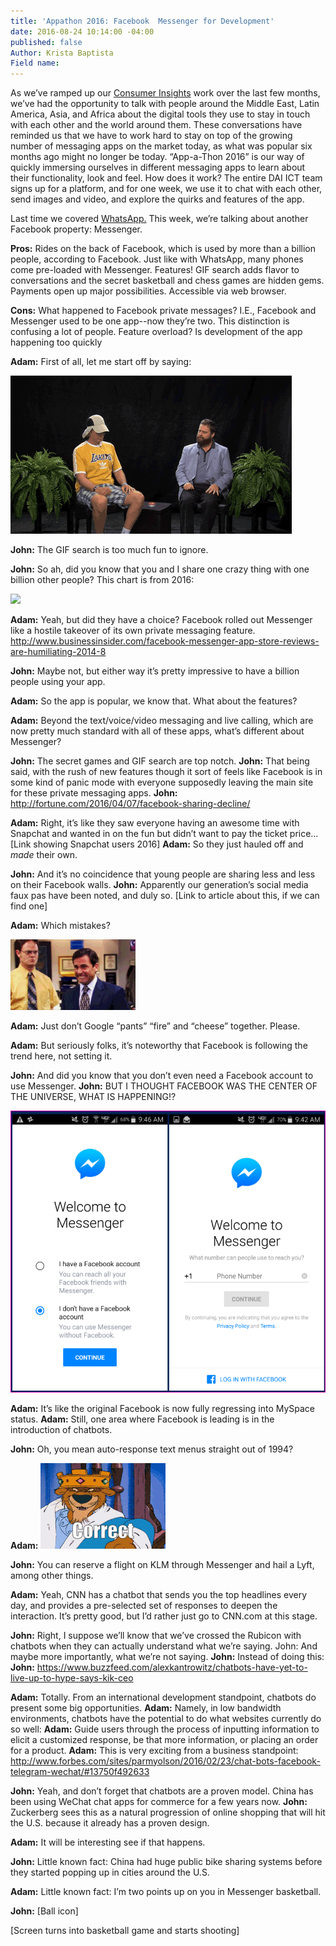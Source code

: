 ```yaml
---
title: 'Appathon 2016: Facebook  Messenger for Development'
date: 2016-08-24 10:14:00 -04:00
published: false
Author: Krista Baptista
Field name: 
---
```


As we’ve ramped up our [Consumer Insights](http://dai-global-digital.com/tags/?tag=consumer-insights) work over the last few months, we’ve had the opportunity to talk with people around the Middle East, Latin America, Asia, and Africa about the digital tools they use to stay in touch with each other and the world around them. These conversations have reminded us that we have to work hard to stay on top of the growing number of messaging apps on the market today, as what was popular six months ago might no longer be today. “App-a-Thon 2016” is our way of quickly immersing ourselves in different messaging apps to learn about their functionality, look and feel. How does it work? The entire DAI ICT team signs up for a platform, and for one week, we use it to chat with each other, send images and video, and explore the quirks and features of the app. 

<!-- more -->

Last time we covered [WhatsApp.](http://dai-global-digital.com/whatsapp-appathon-2016.html) This week, we’re talking about another Facebook property: Messenger.

**Pros:** Rides on the back of Facebook, which is used by more than a billion people, according to Facebook. Just like with WhatsApp, many phones come pre-loaded with Messenger. Features! GIF search adds flavor to conversations and the secret basketball and chess games are hidden gems. Payments open up major possibilities. Accessible via web browser.

**Cons:** What happened to Facebook private messages? I.E., Facebook and Messenger used to be one app--now they’re two. This distinction is confusing a lot of people. Feature overload? Is development of the app happening too quickly

**Adam:** First of all, let me start off by saying:

![twoferns.gif](/uploads/twoferns.gif)

**John:** The GIF search is too much fun to ignore. 

**John:** So ah, did you know that you and I share one crazy thing with one billion other people? This chart is from 2016:

<div class="atlas-chart" data-id="S1pISLTD" data-width="640" data-height="449"><img src="https://www.theatlas.com/i/atlas_S1pISLTD.png" style="max-width: 100%;"></div><script src="https://www.theatlas.com/javascripts/atlas.js"></script>

**Adam:** Yeah, but did they have a choice? Facebook rolled out Messenger like a hostile takeover of its own private messaging feature. http://www.businessinsider.com/facebook-messenger-app-store-reviews-are-humiliating-2014-8 

**John:** Maybe not, but either way it’s pretty impressive to have a billion people using your app.

**Adam:** So the app is popular, we know that. What about the features?
 
**Adam:** Beyond the text/voice/video messaging and live calling, which are now pretty much standard with all of these apps, what’s different about Messenger?

**John:** The secret games and GIF search are top notch. 
**John:** That being said, with the rush of new features though it sort of feels like Facebook is in some kind of panic mode with everyone supposedly leaving the main site for these private messaging apps. 
**John:** http://fortune.com/2016/04/07/facebook-sharing-decline/

**Adam:** Right, it’s like they saw everyone having an awesome time with Snapchat and wanted in on the fun but didn’t want to pay the ticket price… [Link showing Snapchat users 2016]
**Adam:** So they just hauled off and *made* their own.

**John:** And it’s no coincidence that young people are sharing less and less on their Facebook walls. 
**John:** Apparently our generation’s social media faux pas have been noted, and duly so. [Link to article about this, if we can find one] 

**Adam:** Which mistakes?
 
![200w_d.gif](/uploads/200w_d.gif)

**Adam:** Just don’t Google “pants” “fire” and “cheese” together. Please. 

**Adam:** But seriously folks, it’s noteworthy that Facebook is following the trend here, not setting it. 

**John:** And did you know that you don’t even need a Facebook account to use Messenger. 
**John:** BUT I THOUGHT FACEBOOK WAS THE CENTER OF THE UNIVERSE, WHAT IS HAPPENING!? 

![messenger](/uploads/messenger%20(2).png)

**Adam:** It’s like the original Facebook is now fully regressing into MySpace status.
**Adam:** Still, one area where Facebook is leading is in the introduction of chatbots. 

**John:** Oh, you mean auto-response text menus straight out of 1994?

**Adam:** ![ezgif-1422871348.gif](/uploads/ezgif-1422871348.gif)

**John:** You can reserve a flight on KLM through Messenger and hail a Lyft, among other things. 


**Adam:** Yeah, CNN has a chatbot that sends you the top headlines every day, and provides a pre-selected set of responses to deepen the interaction. It’s pretty good, but I’d rather just go to CNN.com at this stage. 

**John:** Right, I suppose we’ll know that we’ve crossed the Rubicon with chatbots when they can actually understand what we’re saying. 
John: And maybe more importantly, what we’re not saying. 
**John:** Instead of doing this: 
**John:** https://www.buzzfeed.com/alexkantrowitz/chatbots-have-yet-to-live-up-to-hype-says-kik-ceo 

**Adam:** Totally. From an international development standpoint, chatbots do present some big opportunities. 
**Adam:** Namely, in low bandwidth environments, chatbots have the potential to do what websites currently do so well: 
**Adam:** Guide users through the process of inputting information to elicit a customized response, be that more information, or placing an order for a product. 
**Adam:** This is very exciting from a business standpoint: http://www.forbes.com/sites/parmyolson/2016/02/23/chat-bots-facebook-telegram-wechat/#13750f492633 

**John:** Yeah, and don’t forget that chatbots are a proven model. China has been using WeChat chat apps for commerce for a few years now. 
**John:** Zuckerberg sees this as a natural progression of online shopping that will hit the U.S. because it already has a proven design. 

**Adam:** It will be interesting see if that happens. 

**John:** Little known fact: China had huge public bike sharing systems before they started popping up in cities around the U.S.  

**Adam:** Little known fact: I’m two points up on you in Messenger basketball.

**John:**  [Ball icon] 

[Screen turns into basketball game and starts shooting]
